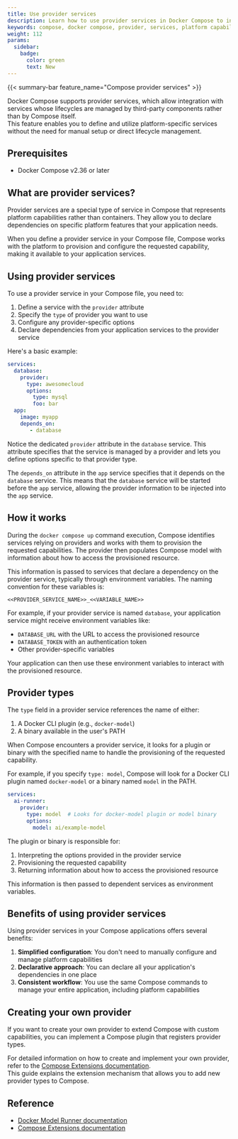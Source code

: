 ```yaml
---
title: Use provider services
description: Learn how to use provider services in Docker Compose to integrate external capabilities into your applications
keywords: compose, docker compose, provider, services, platform capabilities, integration, model runner, ai
weight: 112
params:
  sidebar:
    badge:
      color: green
      text: New
---
```


{{< summary-bar feature_name="Compose provider services" >}}

Docker Compose supports provider services, which allow integration with services whose lifecycles are managed by third-party components rather than by Compose itself.  
This feature enables you to define and utilize platform-specific services without the need for manual setup or direct lifecycle management.

## Prerequisites

- Docker Compose v2.36 or later

## What are provider services?

Provider services are a special type of service in Compose that represents platform capabilities rather than containers.
They allow you to declare dependencies on specific platform features that your application needs.

When you define a provider service in your Compose file, Compose works with the platform to provision and configure
the requested capability, making it available to your application services.

## Using provider services

To use a provider service in your Compose file, you need to:

1. Define a service with the `provider` attribute
2. Specify the `type` of provider you want to use
3. Configure any provider-specific options
4. Declare dependencies from your application services to the provider service

Here's a basic example:

```yaml
services:
  database:
    provider:
      type: awesomecloud
      options:
        type: mysql
        foo: bar  
  app:
    image: myapp 
    depends_on:
       - database
```

Notice the dedicated `provider` attribute in the `database` service.
This attribute specifies that the service is managed by a provider and lets you define options specific to that provider type.

The `depends_on` attribute in the `app` service specifies that it depends on the `database` service.
This means that the `database` service will be started before the `app` service, allowing the provider information
to be injected into the `app` service.

## How it works

During the `docker compose up` command execution, Compose identifies services relying on providers and works with them to provision
the requested capabilities. The provider then populates Compose model with information about how to access the provisioned resource.

This information is passed to services that declare a dependency on the provider service, typically through environment
variables. The naming convention for these variables is:

```env
<<PROVIDER_SERVICE_NAME>>_<<VARIABLE_NAME>>
```

For example, if your provider service is named `database`, your application service might receive environment variables like:

- `DATABASE_URL` with the URL to access the provisioned resource
- `DATABASE_TOKEN` with an authentication token
- Other provider-specific variables

Your application can then use these environment variables to interact with the provisioned resource.

## Provider types

The `type` field in a provider service references the name of either:

1. A Docker CLI plugin (e.g., `docker-model`)
2. A binary available in the user's PATH

When Compose encounters a provider service, it looks for a plugin or binary with the specified name to handle the provisioning of the requested capability.

For example, if you specify `type: model`, Compose will look for a Docker CLI plugin named `docker-model` or a binary named `model` in the PATH.

```yaml
services:
  ai-runner:
    provider:
      type: model  # Looks for docker-model plugin or model binary
      options:
        model: ai/example-model
```

The plugin or binary is responsible for:

1. Interpreting the options provided in the provider service
2. Provisioning the requested capability
3. Returning information about how to access the provisioned resource

This information is then passed to dependent services as environment variables.

## Benefits of using provider services

Using provider services in your Compose applications offers several benefits:

1. **Simplified configuration**: You don't need to manually configure and manage platform capabilities
2. **Declarative approach**: You can declare all your application's dependencies in one place
3. **Consistent workflow**: You use the same Compose commands to manage your entire application, including platform capabilities

## Creating your own provider

If you want to create your own provider to extend Compose with custom capabilities, you can implement a Compose plugin that registers provider types.

For detailed information on how to create and implement your own provider, refer to the [Compose Extensions documentation](https://github.com/docker/compose/blob/main/docs/extension.md).   
This guide explains the extension mechanism that allows you to add new provider types to Compose.

## Reference

- [Docker Model Runner documentation](/manuals/ai/model-runner.md)
- [Compose Extensions documentation](https://github.com/docker/compose/blob/main/docs/extension.md)